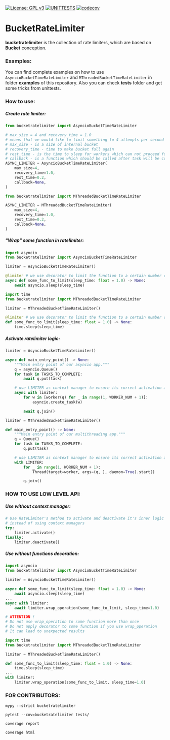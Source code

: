 [![License: GPL v3](https://img.shields.io/badge/License-GPLv3-blue.svg)](https://www.gnu.org/licenses/gpl-3.0)
[![UNITTESTS](https://github.com/ArtyomKozyrev8/BucketRateLimiter/actions/workflows/unittests.yml/badge.svg)](https://github.com/ArtyomKozyrev8/BucketRateLimiter/actions/workflows/unittests.yml)
[![codecov](https://codecov.io/gh/ArtyomKozyrev8/BucketRateLimiter/branch/main/graph/badge.svg?token=7LHFJ0UJYQ)](https://codecov.io/gh/ArtyomKozyrev8/BucketRateLimiter)

# BucketRateLimiter

**bucketratelimiter** is the collection of rate limiters, which are based on **Bucket** conception.

### Examples:

You can find complete examples on how to use `AsyncioBucketTimeRateLimiter` and `MThreadedBucketTimeRateLimiter` in
folder **examples** of this repository. Also you can check **tests** folder and get some tricks from unittests.

### How to use:

##### Create rate limiter:

```python
from bucketratelimiter import AsyncioBucketTimeRateLimiter

# max_size = 4 and recovery_time = 1.0
# means that we would like to limit something to 4 attempts per second
# max_size - is a size of internal bucket
# recovery_time - time to make bucket full again
# rest_time - is the time to sleep for workers which can not proceed further due to rate limiter
# callback - is a function which should be called after task will be completed
ASYNC_LIMITER = AsyncioBucketTimeRateLimiter(
    max_size=4,
    recovery_time=1.0,
    rest_time=0.2,
    callback=None,
)
``` 

```python
from bucketratelimiter import MThreadedBucketTimeRateLimiter

ASYNC_LIMITER = MThreadedBucketTimeRateLimiter(
    max_size=4,
    recovery_time=1.0,
    rest_time=0.2,
    callback=None,
)
``` 

##### "Wrap" some function in ratelimiter:

```python
import asyncio
from bucketratelimiter import AsyncioBucketTimeRateLimiter

limiter = AsyncioBucketTimeRateLimiter()

@limiter # we use decorator to limit the function to a certain number of attempts per second
async def some_func_to_limit(sleep_time: float = 1.0) -> None:
    await asyncio.sleep(sleep_time)
```


```python
import time
from bucketratelimiter import MThreadedBucketTimeRateLimiter

limiter = MThreadedBucketTimeRateLimiter()

@limiter # we use decorator to limit the function to a certain number of attempts per second
def some_func_to_limit(sleep_time: float = 1.0) -> None:
    time.sleep(sleep_time)
```

##### Activate ratelimiter logic:

```python
limiter = AsyncioBucketTimeRateLimiter()

async def main_entry_point() -> None:
    """Main entry point of our asyncio app."""
    q = asyncio.Queue()
    for task in TASKS_TO_COMPLETE:
        await q.put(task)

    # use LIMITER as context manager to ensure its correct activation and end of work
    async with limiter:
        for w in [worker(q) for _ in range(1, WORKER_NUM + 1)]:
            asyncio.create_task(w)

        await q.join()
```

```python
limiter = MThreadedBucketTimeRateLimiter()

def main_entry_point() -> None:
    """Main entry point of our multithreading app."""
    q = Queue()
    for task in TASKS_TO_COMPLETE:
        q.put(task)

    # use LIMITER as context manager to ensure its correct activation and end of work
    with LIMITER:
        for _ in range(1, WORKER_NUM + 1):
            Thread(target=worker, args=(q, ), daemon=True).start()

        q.join()
```

### HOW TO USE LOW LEVEL API:

##### Use without context manager:

```python
# Use RateLimiter's method to activate and deactivate it's inner logic
# instead of using context managers
try:
    limiter.activate()
finally:
    limiter.deactivate()
```

##### Use without functions decoration:

```python
import asyncio
from bucketratelimiter import AsyncioBucketTimeRateLimiter

limiter = AsyncioBucketTimeRateLimiter()

async def some_func_to_limit(sleep_time: float = 1.0) -> None:
    await asyncio.sleep(sleep_time)
...
async with limiter:
    await limiter.wrap_operation(some_func_to_limit, sleep_time=1.0)

# ATTENTION !
# Do not use wrap_operation to some function more than once
# Do not apply decorator to some function if you use wrap_operation
# It can lead to unexpected results
```

```python
import time
from bucketratelimiter import MThreadedBucketTimeRateLimiter

limiter = MThreadedBucketTimeRateLimiter()

def some_func_to_limit(sleep_time: float = 1.0) -> None:
    time.sleep(sleep_time)
...
with limiter:
    limiter.wrap_operation(some_func_to_limit, sleep_time=1.0)
```

### FOR CONTRIBUTORS:

```commandline
mypy --strict bucketratelimiter

pytest --cov=bucketratelimiter tests/

coverage report

coverage html
```
